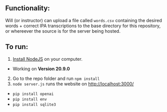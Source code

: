 ## Functionality:
Will (or instructor) can upload a file called `words.csv` containing the desired words + correct IPA transcriptions to the base directory for this repository, or whereever the source is for the server being hosted. 


## To run:

1. [Install NodeJS](https://nodejs.org/en/download) on your computer.
  - Working on **Version 20.9.0**
2. Go to the repo folder and run `npm install`
3. `node server.js` runs the website on [http://localhost:3000/](http://localhost:3000/)

* `pip install openai`
* `pip install env`
* `pip install sqlite3`

